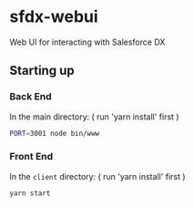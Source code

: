# sfdx-webui

Web UI for interacting with Salesforce DX

## Starting up

### Back End

In the main directory:
( run 'yarn install' first )

````bash
PORT=3001 node bin/www
````

### Front End

In the `client` directory:
( run 'yarn install' first )

````bash
yarn start
````